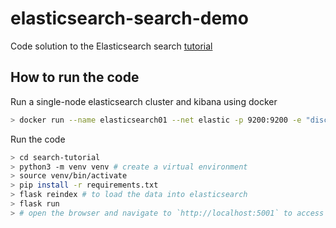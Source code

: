 # elasticsearch-search-demo
Code solution to the Elasticsearch search [tutorial](https://www.elastic.co/search-labs/tutorials/search-tutorial/welcome)


## How to run the code
Run a single-node elasticsearch cluster and kibana using docker
```bash
> docker run --name elasticsearch01 --net elastic -p 9200:9200 -e "discovery.type=single-node" -e "xpack.security.enabled=false" -e "xpack.security.http.ssl.enabled=false" -t docker.elastic.co/elasticsearch/elasticsearch:8.13.4
```

Run the code
```bash
> cd search-tutorial
> python3 -m venv venv # create a virtual environment
> source venv/bin/activate
> pip install -r requirements.txt
> flask reindex # to load the data into elasticsearch
> flask run
> # open the browser and navigate to `http://localhost:5001` to access the search page
```